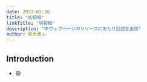 ```yaml
---
date: 2023-03-30
title: "初投稿"
linkTitle: "初投稿"
description: "本ウェブページのリリースにあたり記述を追加"
author: 鈴木勇人
---
```



## Introduction

- :smile: 